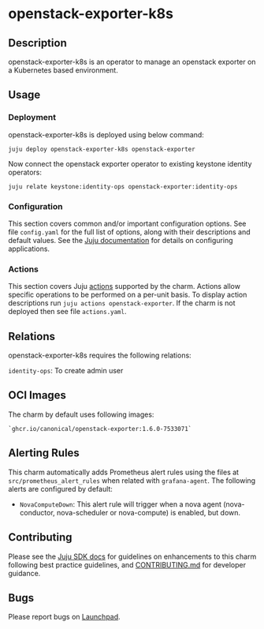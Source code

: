 # openstack-exporter-k8s

## Description

openstack-exporter-k8s is an operator to manage an openstack exporter on a Kubernetes based environment.

## Usage

### Deployment

openstack-exporter-k8s is deployed using below command:

    juju deploy openstack-exporter-k8s openstack-exporter

Now connect the openstack exporter operator to existing keystone identity operators:

    juju relate keystone:identity-ops openstack-exporter:identity-ops

### Configuration

This section covers common and/or important configuration options. See file
`config.yaml` for the full list of options, along with their descriptions and
default values. See the [Juju documentation][juju-docs-config-apps] for details
on configuring applications.

### Actions

This section covers Juju [actions][juju-docs-actions] supported by the charm.
Actions allow specific operations to be performed on a per-unit basis. To
display action descriptions run `juju actions openstack-exporter`. If the charm is not
deployed then see file `actions.yaml`.

## Relations

openstack-exporter-k8s requires the following relations:

`identity-ops`: To create admin user

## OCI Images

The charm by default uses following images:

    `ghcr.io/canonical/openstack-exporter:1.6.0-7533071`

## Alerting Rules
This charm automatically adds Prometheus alert rules using the files at
`src/prometheus_alert_rules` when related with `grafana-agent`.
The following alerts are configured by default:

- `NovaComputeDown`: This alert rule will trigger when a nova agent (nova-conductor,
nova-scheduler or nova-compute) is enabled, but down.

## Contributing

Please see the [Juju SDK docs](https://juju.is/docs/sdk) for guidelines
on enhancements to this charm following best practice guidelines, and
[CONTRIBUTING.md](contributors-guide) for developer guidance.

## Bugs

Please report bugs on [Launchpad][lp-bugs-charm-openstack-exporter-k8s].

<!-- LINKS -->

[contributors-guide]: https://opendev.org/openstack/charm-openstack-exporter-k8s/src/branch/main/CONTRIBUTING.md
[juju-docs-actions]: https://jaas.ai/docs/actions
[juju-docs-config-apps]: https://juju.is/docs/configuring-applications
[lp-bugs-charm-openstack-exporter-k8s]: https://bugs.launchpad.net/charm-openstack-exporter-k8s/+filebug
